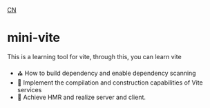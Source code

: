 [CN](README.md)
# mini-vite
This is a learning tool for vite, through this, you can learn vite
- ⛪ How to build dependency and enable dependency scanning 
- 🌈 Implement the compilation and construction capabilities of Vite services
- 🌻 Achieve HMR and realize server and client.
